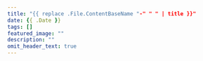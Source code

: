 ```yaml
---
title: "{{ replace .File.ContentBaseName "-" " " | title }}"
date: {{ .Date }}
tags: []
featured_image: ""
description: ""
omit_header_text: true
---
```

